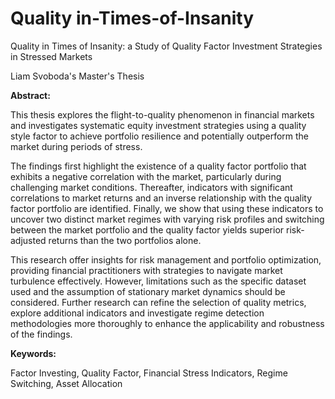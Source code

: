 # Quality in-Times-of-Insanity

Quality in Times of Insanity: a Study of Quality Factor Investment Strategies in Stressed Markets

Liam Svoboda's Master's Thesis

**Abstract:**

This thesis explores the flight-to-quality phenomenon in financial markets and investigates systematic equity investment strategies using a quality style factor to achieve portfolio resilience and potentially outperform the market during periods of stress. 

The findings first highlight the existence of a quality factor portfolio that exhibits a negative correlation with the market, particularly during challenging market conditions. Thereafter, indicators with significant correlations to market returns and an inverse relationship with the quality factor portfolio are identified. Finally, we show that using these indicators to uncover two distinct market regimes with varying risk profiles and switching between the market portfolio and the quality factor yields superior risk-adjusted returns than the two portfolios alone.

This research offer insights for risk management and portfolio optimization, providing financial practitioners with strategies to navigate market turbulence effectively. However, limitations such as the specific dataset used and the assumption of stationary market dynamics should be considered. Further research can refine the selection of quality metrics, explore additional indicators and investigate regime detection methodologies more thoroughly to enhance the applicability and robustness of the findings.

**Keywords:**

Factor Investing, Quality Factor, Financial Stress Indicators, Regime Switching, Asset Allocation
